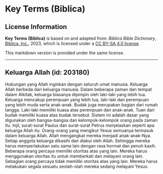# Key Terms (Biblica)

## License Information

**Key Terms (Biblica)** is based on and adapted from: _Biblica Bible Dictionary_, [Biblica, Inc.](https://www.biblica.com/), 2023, which is licensed under a [CC BY-SA 4.0 license](https://creativecommons.org/licenses/by-sa/4.0/legalcode.en).

This markdown version is provided under the same license.



--------------------------------

## Keluarga Allah (id: 203180)

Hubungan yang Allah inginkan dengan seluruh umat manusia. Keluarga Allah berbeda dari keluarga manusia. Dalam beberapa zaman dan tempat dalam Alkitab, keluarga biasanya dipimpin oleh laki\-laki yang lebih tua. Keluarga mencakup perempuan yang lebih tua, laki\-laki dan perempuan yang lebih muda serta anak\-anak. Budak juga merupakan bagian dari rumah tangga. Laki\-laki memiliki kuasa atas perempuan dan anak\-anak. Tuan dari budak memiliki kuasa atas budak tersebut. Sistem ini adalah dasar yang digunakan oleh bangsa\-bangsa dan kelompok\-kelompok orang pada zaman itu. Injil, surat\-surat Paulus dan surat\-surat Petrus menjelaskan seperti apa keluarga Allah itu. Orang\-orang yang mengikut Yesus semuanya termasuk dalam keluarga Allah. Allah mengangkat mereka menjadi anak\-anak\-Nya. Setiap anggota keluarga dikasihi dan diakui oleh Allah. Sehingga mereka harus memperlakukan satu sama lain dengan rasa hormat dan penuh kasih. Beberapa orang percaya memiliki otoritas atas yang lain. Mereka harus menggunakan otoritas itu untuk memberkati dan melayani orang lain. Sebagian orang percaya tidak memiliki otoritas atas yang lain. Mereka harus melakukan segala sesuatu seolah\-olah mereka sedang melayani Yesus.


